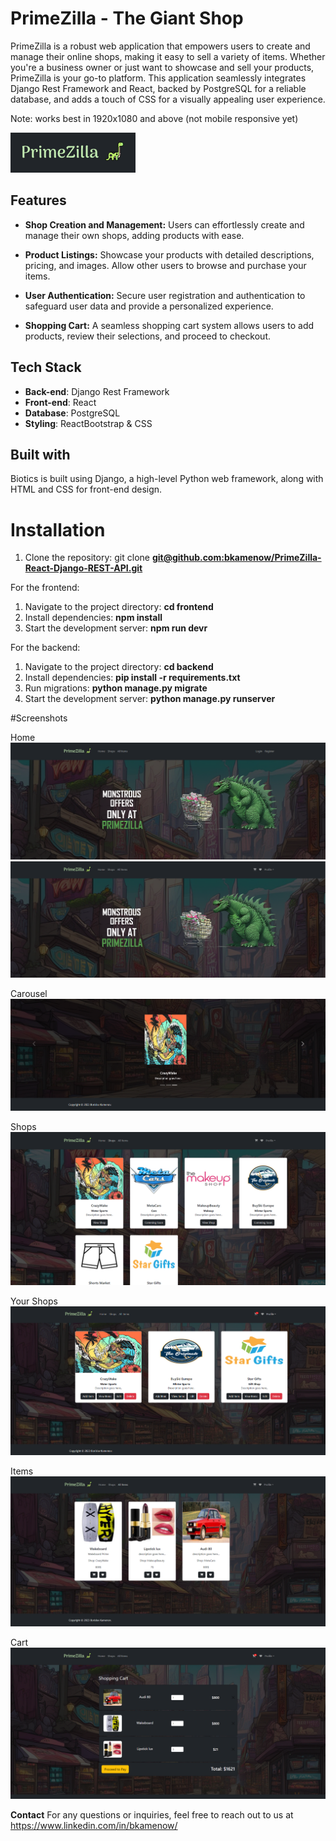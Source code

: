 ﻿# PrimeZilla - The Giant Shop

PrimeZilla is a robust web application that empowers users to create and manage their online shops, making it easy to sell a variety of items. Whether you're a business owner or just want to showcase and sell your products, PrimeZilla is your go-to platform. This application seamlessly integrates Django Rest Framework and React, backed by PostgreSQL for a reliable database, and adds a touch of CSS for a visually appealing user experience.

Note: works best in 1920x1080 and above (not mobile responsive yet)

![logo.png](./frontend/public/images/logo.png)

## Features

-   **Shop Creation and Management:** Users can effortlessly create and manage their own shops, adding products with ease.

-   **Product Listings:** Showcase your products with detailed descriptions, pricing, and images. Allow other users to browse and purchase your items.

-   **User Authentication:** Secure user registration and authentication to safeguard user data and provide a personalized experience.

-   **Shopping Cart:** A seamless shopping cart system allows users to add products, review their selections, and proceed to checkout.

## Tech Stack

-   **Back-end**: Django Rest Framework
-   **Front-end**: React
-   **Database**: PostgreSQL
-   **Styling**: ReactBootstrap & CSS

## Built with

Biotics is built using Django, a high-level Python web framework, along with HTML and CSS for front-end design.

# Installation

1. Clone the repository: git clone **[git@github.com:bkamenow/PrimeZilla-React-Django-REST-API.git](https://github.com/bkamenow/PrimeZilla-React-Django-REST-API.git)**

For the frontend:

1. Navigate to the project directory: **cd frontend**
2. Install dependencies: **npm install**
3. Start the development server: **npm run devr**

For the backend:

1. Navigate to the project directory: **cd backend**
2. Install dependencies: **pip install -r requirements.txt**
3. Run migrations: **python manage.py migrate**
4. Start the development server: **python manage.py runserver**

#Screenshots

Home
![home](./frontend/public/images/readme-imgs/home.png)
![home2](./frontend/public/images/readme-imgs/home2.png)

Carousel
![carousel](./frontend/public/images/readme-imgs/carousel.png)

Shops
![Shops](./frontend/public/images/readme-imgs/shops.png)

Your Shops
![your shops](./frontend/public/images/readme-imgs/your-shops.png)

Items
![items](./frontend/public/images/readme-imgs/items.png)

Cart
![cart](./frontend/public/images/readme-imgs/cart.png)

**Contact**
For any questions or inquiries, feel free to reach out to us at https://www.linkedin.com/in/bkamenow/
